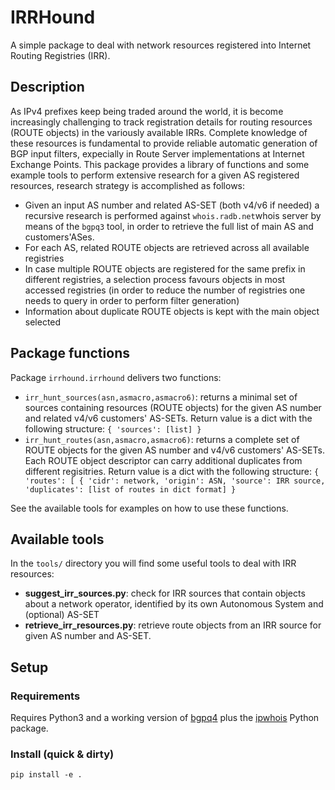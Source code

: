 # IRRHound

A simple package to deal with network resources registered into Internet Routing Registries (IRR).

## Description

As IPv4 prefixes keep being traded around the world, it is become increasingly challenging to track registration details for routing resources (ROUTE objects) in the variously available IRRs. Complete knowledge of these resources is fundamental to provide reliable automatic generation of BGP input filters, expecially in Route Server implementations at Internet Exchange Points.
This package provides a library of functions and some example tools to perform extensive research for a given AS registered resources, research strategy is accomplished as follows:

- Given an input AS number and related AS-SET (both v4/v6 if needed) a recursive research is performed against `whois.radb.net`whois server by means of the `bgpq3` tool, in order to retrieve the full list of main AS and customers'ASes.
- For each AS, related ROUTE objects are retrieved across all available registries
- In case multiple ROUTE objects are registered for the same prefix in different registries, a selection process favours objects in most accessed registries (in order to reduce the number of registries one needs to query in order to perform filter generation)
- Information about duplicate ROUTE objects is kept with the main object selected

## Package functions

Package `irrhound.irrhound` delivers two functions:

- `irr_hunt_sources(asn,asmacro,asmacro6)`: returns a minimal set of sources containing resources (ROUTE objects) for the given AS number and related v4/v6 customers' AS-SETs. Return value is a dict with the following structure: `{ 'sources': [list] }` 
- `irr_hunt_routes(asn,asmacro,asmacro6)`: returns a complete set of ROUTE objects for the given AS number and v4/v6 customers' AS-SETs. Each ROUTE object descriptor can carry additional duplicates from different regisitries. Return value is a dict with the following structure: `{ 'routes': [ { 'cidr': network, 'origin': ASN, 'source': IRR source, 'duplicates': [list of routes in dict format] }`

See the available tools for examples on how to use these functions.

## Available tools
In the `tools/` directory you will find some useful tools to deal with IRR resources:

- **suggest_irr_sources.py**: check for IRR sources that contain objects about a network operator, identified by its own Autonomous System and (optional) AS-SET
- **retrieve_irr_resources.py**: retrieve route objects from an IRR source for given AS number and AS-SET.

## Setup

### Requirements 

Requires Python3 and a working version of [bgpq4](https://github.com/bgp/bgpq4) plus the [ipwhois](https://ipwhois.readthedocs.io/en/latest/) Python package.

### Install (quick & dirty)

`pip install -e .` 